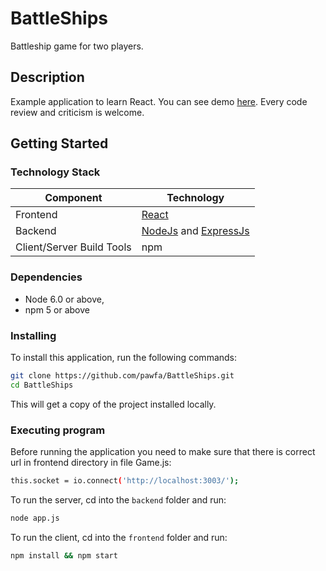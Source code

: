 # BattleShips
Battleship game for two players.

## Description

Example application to learn React. You can see demo [here](http://battleships.pawfa.usermd.net/). Every code review and criticism is welcome.


## Getting Started

### Technology Stack
Component                   | Technology
---                         | ---
Frontend                    | [React](https://github.com/facebook/react/)
Backend                     | [NodeJs](https://nodejs.org/en/) and [ExpressJs](https://expressjs.com/)
Client/Server Build Tools   | npm


### Dependencies

- Node 6.0 or above,
- npm 5 or above

### Installing

To install this application, run the following commands:
```bash
git clone https://github.com/pawfa/BattleShips.git
cd BattleShips
```
This will get a copy of the project installed locally.

### Executing program
Before running the application you need to make sure that there is correct url in frontend directory in file Game.js:
```bash
this.socket = io.connect('http://localhost:3003/');
```

To run the server, cd into the `backend` folder and run:
 
```bash
node app.js
```
To run the client, cd into the `frontend` folder and run:
 
```bash
npm install && npm start
```
